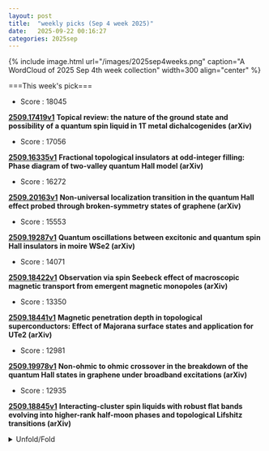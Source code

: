 ```yaml
---
layout: post
title:  "weekly picks (Sep 4 week 2025)"
date:   2025-09-22 00:16:27
categories: 2025sep
---
```


{% include image.html url="/images/2025sep4weeks.png" caption="A WordCloud of 2025 Sep 4th week collection" width=300 align="center" %}




===This week's pick===


* Score : 18045

**[2509.17419v1](https://arxiv.org/abs/2509.17419)** **Topical review: the nature of the ground state and possibility of a quantum spin liquid in 1T metal dichalcogenides (arXiv)**


* Score : 17056

**[2509.16335v1](https://arxiv.org/abs/2509.16335)** **Fractional topological insulators at odd-integer filling: Phase diagram of two-valley quantum Hall model (arXiv)**

* Score : 16272

**[2509.20163v1](https://arxiv.org/abs/2509.20163)** **Non-universal localization transition in the quantum Hall effect probed through broken-symmetry states of graphene (arXiv)**


* Score : 15553


**[2509.19287v1](https://arxiv.org/abs/2509.19287)** **Quantum oscillations between excitonic and quantum spin Hall insulators in moire WSe2 (arXiv)**


* Score : 14071

**[2509.18422v1](https://arxiv.org/abs/2509.18422)** **Observation via spin Seebeck effect of macroscopic magnetic transport from emergent magnetic monopoles (arXiv)**


* Score : 13350

**[2509.18441v1](https://arxiv.org/abs/2509.18441)** **Magnetic penetration depth in topological superconductors: Effect of Majorana surface states and application for UTe2 (arXiv)**

* Score : 12981

**[2509.19978v1](https://arxiv.org/abs/2509.19978)** **Non-ohmic to ohmic crossover in the breakdown of the quantum Hall states in graphene under broadband excitations (arXiv)**


* Score : 12935

**[2509.18845v1](https://arxiv.org/abs/2509.18845)** **Interacting-cluster spin liquids with robust flat bands evolving into higher-rank half-moon phases and topological Lifshitz transitions (arXiv)**


<details>
  <summary> Unfold/Fold </summary>
  {% capture markdowncontent %}




---
09/26



1. **[s41467-025-62978-2](https://www.nature.com/articles/s41467-025-62978-2)** Inverted shear-strain magnetoelastic coupling at the Fe/BaTiO<sub>3</sub> interface from polarised x-ray imaging (Nature Communications)

1. **[s41467-025-63196-6](https://www.nature.com/articles/s41467-025-63196-6)** Noise-induced quantum synchronization with entangled oscillations (Nature Communications)

1. **[s41467-025-63071-4](https://www.nature.com/articles/s41467-025-63071-4)** Nonreciprocal field theory for decision-making in multi-agent control systems (Nature Communications)

1. **[s41567-025-03031-3](https://www.nature.com/articles/s41567-025-03031-3)** Sub-picosecond topological phase transition in nonlinear exciton–polariton superlattices (Nature Physics)

1. **[s42005-025-02276-x](https://www.nature.com/articles/s42005-025-02276-x)** Anisotropic terahertz conductivity in antiferromagnet Weyl semimetal Mn<sub>3</sub>Sn epitaxial thin films (Communications Physics)

1. **[s42005-025-02288-7](https://www.nature.com/articles/s42005-025-02288-7)** Isotropic Dirac fermion and anomalous oscillator strength of the zeroth Landau level transition in LaAlSi (Communications Physics)

1. **[s42005-025-02281-0](https://www.nature.com/articles/s42005-025-02281-0)** Classical and quantum simulations of 1+1-dimensional Z2 gauge theory at finite temperature and density (Communications Physics)

1. **[s42005-025-02289-6](https://www.nature.com/articles/s42005-025-02289-6)** Numerical simulation methods for quantum sensing at parametric criticality (Communications Physics)

1. **[s41598-025-20530-8](https://www.nature.com/articles/s41598-025-20530-8)** Correction: The effect of compositional fluctuations in a liquid Fe–O alloy on the nucleation of Earth’s inner core (Scientific Reports)



1. **[chsq-ndzs](http://link.aps.org/doi/10.1103/chsq-ndzs)** Switchable Chern Insulators and Competing Quantum Phases in Rhombohedral Graphene Moiré Superlattices (PRL)

1. **[fjww-9pm3](http://link.aps.org/doi/10.1103/fjww-9pm3)** Thermal Transport in a 2D Amorphous Material (PRX)



1. **[2509.20431v1](https://arxiv.org/abs/2509.20431)** Multicriticality between Purely Gapless SPT Phases with Unitary Symmetry (arXiv)

1. **[2509.20435v1](https://arxiv.org/abs/2509.20435)** Disorder-induced fractionalization of pair density waves (arXiv)

1. **[2509.20436v1](https://arxiv.org/abs/2509.20436)** Ge as an ideal orbitronic platform: giant orbital Hall effect (arXiv)

1. **[2509.20462v1](https://arxiv.org/abs/2509.20462)** Anomalous Landau Levels in Inhomogeneous Fluxes and Emergent Supersymmetry (arXiv)

1. **[2509.20480v1](https://arxiv.org/abs/2509.20480)** Revisiting dissipation-driven phase transition in a Josephson junction (arXiv)

1. **[2509.20487v1](https://arxiv.org/abs/2509.20487)** Magnon-magnon coupling efficiency of eta=0.5 in weakly pinned synthetic antiferromagnets (arXiv)

1. **[2509.20498v1](https://arxiv.org/abs/2509.20498)** Quantum Coherence in a Maximally Hot Hubbard Chain (arXiv)

1. **[2509.20504v1](https://arxiv.org/abs/2509.20504)** Hot but Coherent: Doublons at Infinite Temperature in the Hubbard chain (arXiv)

1. **[2509.20569v1](https://arxiv.org/abs/2509.20569)** Classical and single photon memory devices based on polariton lasers (arXiv)

1. **[2509.20626v1](https://arxiv.org/abs/2509.20626)** Orbital magnetization and magnetic susceptibility of interacting electrons (arXiv)

1. **[2509.20647v1](https://arxiv.org/abs/2509.20647)** Quantum metric induced nonlinear thermal noise in PT-symmetric antiferromagnets (arXiv)

1. **[2509.20650v1](https://arxiv.org/abs/2509.20650)** Effect of C additives with 0.5% in weight on structural, optical and superconducting properties of Ta-Nb-Hf-Zr-Ti high entropy alloy films (arXiv)

1. **[2509.20727v1](https://arxiv.org/abs/2509.20727)** Distinct orbital contributions to electronic and magnetic structures in La4Ni3O10 (arXiv)

1. **[2509.20742v1](https://arxiv.org/abs/2509.20742)** Ambient-pressure superconductivity above 22 K in hole-doped YB2 (arXiv)

1. **[2509.20759v1](https://arxiv.org/abs/2509.20759)** Anomalous Quantum Relaxation in the Infinite Temperature Hubbard Chain (arXiv)

1. **[2509.20772v1](https://arxiv.org/abs/2509.20772)** Super-Solid phase in a U(2) symmetric S = 1 Magnet on the Triangular Lattice (arXiv)

1. **[2509.20782v1](https://arxiv.org/abs/2509.20782)** Field-resilient superconducting coplanar waveguide resonators made of Nb, NbTi, and NbTiN (arXiv)

1. **[2509.20834v1](https://arxiv.org/abs/2509.20834)** Nontrivial topology in one- and two-dimensional asymmetric systems with chiral boundary states (arXiv)

1. **[2509.20990v1](https://arxiv.org/abs/2509.20990)** Tracking spin qubit frequency variations over 912 days (arXiv)

1. **[2509.21034v1](https://arxiv.org/abs/2509.21034)** Luttinger surface and exchange splitting induced by ferromagnetic fluctuations (arXiv)

1. **[2509.21120v1](https://arxiv.org/abs/2509.21120)** Room-temperature superconductivity in ultra-thin carbon nanotube zeolite composites: a conventional or unconventional superconductor? (arXiv)

1. **[2509.21133v1](https://arxiv.org/abs/2509.21133)** Preformed Cooper Pairing and the Uncondensed Normal-State Component in Phase-Fluctuating Cuprate Superconductivity (arXiv)

1. **[2509.21215v1](https://arxiv.org/abs/2509.21215)** Spin band geometry drives intrinsic thermal spin magnetization and current (arXiv)

1. **[2509.21222v1](https://arxiv.org/abs/2509.21222)** Electronic crystals in layered materials (arXiv)

1. **[2509.20441v1](https://arxiv.org/abs/2509.20441)** Non-renormalisation of coupling constants from categorical symmetries in two dimensions (arXiv)

1. **[2509.20540v1](https://arxiv.org/abs/2509.20540)** Higher structure of non-invertible symmetries from Lagrangian descriptions (arXiv)

1. **[2509.20622v1](https://arxiv.org/abs/2509.20622)** Negative Charge Transfer: Ground State Precursor towards High Energy Batteries (arXiv)

1. **[2509.20687v1](https://arxiv.org/abs/2509.20687)** Intrinsic antiferromagnetic half-metal and topological phases in the ferrovalley states of the sliding bilayer altermagnets (arXiv)

1. **[2509.20765v1](https://arxiv.org/abs/2509.20765)** Uniaxial negative thermal expansion in a weak-itinerant-ferromagnetic phase of CoZr2H3.49 (arXiv)

1. **[2509.20879v1](https://arxiv.org/abs/2509.20879)** Nanoimprinted topological laser in the visible (arXiv)

1. **[2509.21303v1](https://arxiv.org/abs/2509.21303)** Topological nontrivial berry phase in altermagnet CrSb (arXiv)

1. **[2509.21315v1](https://arxiv.org/abs/2509.21315)** Hysteresis Measurements as a Diagnostic Tool: A Systematic Approach for Stability Benchmarking and Performance Projection of 2D-Materials-Based MOSFETs (arXiv)





---
09/25


1. **[s41586-025-09531-9](https://www.nature.com/articles/s41586-025-09531-9)** Industry-compatible silicon spin-qubit unit cells exceeding 99% fidelity (Nature)

1. **[s41586-025-09543-5](https://www.nature.com/articles/s41586-025-09543-5)** Low-overhead transversal fault tolerance for universal quantum computation (Nature)





1. **[x5cd-fbj8](http://link.aps.org/doi/10.1103/x5cd-fbj8)** Optical Lattice Quantum Simulator of Dynamics beyond Born-Oppenheimer (PRL)

1. **[zlqs-yc51](http://link.aps.org/doi/10.1103/zlqs-yc51)** Universal Kerr-Thermal Dynamics of Self-Injection-Locked Microresonator Dark Pulses (PRL)

1. **[6bjy-m2j4](http://link.aps.org/doi/10.1103/6bjy-m2j4)** Vibrational Modes and Particle Rearrangements in Sheared Quasi-Two-Dimensional Complex Plasmas (PRL)

1. **[r3zx-k97x](http://link.aps.org/doi/10.1103/r3zx-k97x)** Unified High-Pressure Phase-Transition Sequence in the f-Electron Metals: oF16→oF8 Transition in Terbium (PRL)

1. **[xxtf-98vs](http://link.aps.org/doi/10.1103/xxtf-98vs)** Spatially Resolved Vibronic Excitations of an Isolated Adsorbed Organometallic Complex via Multiple Tunneling Channels (PRL)

1. **[4kyt-jj6w](http://link.aps.org/doi/10.1103/4kyt-jj6w)** Carrier Localization and Spontaneous Formation of Two-Dimensional Polarization Domain in Halide Perovskites (PRL)

1. **[z8yx-yzdh](http://link.aps.org/doi/10.1103/z8yx-yzdh)** Self-Reconstruction of Order Parameter in Spin-Triplet Superconductor UTe2 (PRL)

1. **[zfmh-rjzc](http://link.aps.org/doi/10.1103/zfmh-rjzc)** Band Renormalization, Quarter Metals, and Chiral Superconductivity in Rhombohedral Tetralayer Graphene (PRL)

1. **[rc31-5hl9](http://link.aps.org/doi/10.1103/rc31-5hl9)** Simulating the Two-Dimensional t−J Model at Finite Doping with Neural Quantum States (PRL)

1. **[9tq1-37j1](http://link.aps.org/doi/10.1103/9tq1-37j1)** Observation of Embedded Topology in a Trivial Bulk via Projective Crystal Symmetry (PRL)

1. **[dvbq-9z5f](http://link.aps.org/doi/10.1103/dvbq-9z5f)** Thermal Spin Wave Noise as a Probe for the Dzyaloshinskii-Moriya Interaction (PRL)

1. **[dpfl-12st](http://link.aps.org/doi/10.1103/dpfl-12st)** Two-Dopant Origin of Competing Stripe and Pair Formation in Hubbard and t−J Models (PRX)

1. **[fw62-j2n9](http://link.aps.org/doi/10.1103/fw62-j2n9)** Diagnosing quantum many-body chaos in non-Hermitian quantum spin chain via Krylov complexity (PRR)

1. **[l53n-2kg1](http://link.aps.org/doi/10.1103/l53n-2kg1)** Transient state dynamics of <i>Chlamydomonas reinhardtii</i> cells during phototaxis (PRR)


1. **[2509.19320v1](https://arxiv.org/abs/2509.19320)** Introduction to some of the simplest topological phases of matter (arXiv)

1. **[2509.19433v1](https://arxiv.org/abs/2509.19433)** Unifying framework for non-Hermitian and Hermitian topology in driven-dissipative systems (arXiv)

1. **[2509.19436v1](https://arxiv.org/abs/2509.19436)** Dynamical correlation effects in twisted bilayer graphene under strain and lattice relaxation (arXiv)

1. **[2509.19437v1](https://arxiv.org/abs/2509.19437)** Quantum Dynamics of Electron Scattering from Skyrmions (arXiv)

1. **[2509.19440v1](https://arxiv.org/abs/2509.19440)** There and Back Again: A Gauging Nexus between Topological and Fracton Phases (arXiv)

1. **[2509.19483v1](https://arxiv.org/abs/2509.19483)** Electrical detection of magnons with nanoscale magnetic tunnel junctions (arXiv)

1. **[2509.19498v1](https://arxiv.org/abs/2509.19498)** Ramp Josephson junctions of Al/Ti/Sr2RuO4: Observation of single-domain quantum oscillations and the detection of chiral edge current (arXiv)

1. **[2509.19537v1](https://arxiv.org/abs/2509.19537)** Rapid Autotuning of a SiGe Quantum Dot into the Single-Electron Regime with Machine Learning and RF-Reflectometry FPGA-Based Measurements (arXiv)

1. **[2509.19582v1](https://arxiv.org/abs/2509.19582)** Strain-tunable anomalous Hall effect in hexagonal MnTe (arXiv)

1. **[2509.19634v1](https://arxiv.org/abs/2509.19634)** Knight shift measurements probing Fermi surface changes under pressure in CeRhIn5 (arXiv)

1. **[2509.19675v1](https://arxiv.org/abs/2509.19675)** Quantum criticality in cuprate superconductors revealed by optical conductivity measurement (arXiv)

1. **[2509.19684v1](https://arxiv.org/abs/2509.19684)** Hybridization gap and f-electron effect evolutions with Cd- and Sn-doping in CeCoIn5 via infrared spectroscopy (arXiv)

1. **[2509.19697v1](https://arxiv.org/abs/2509.19697)** Roles of Fe-ion irradiation on MgB2 thin films: Structural, superconducting, and optical properties (arXiv)

1. **[2509.19704v1](https://arxiv.org/abs/2509.19704)** Holographic Aspects of Dynamical Mean-Field Theory (arXiv)

1. **[2509.19706v1](https://arxiv.org/abs/2509.19706)** Harmonic and Subharmonic Magnon Generation in a Surface Acoustic Wave Resonator (arXiv)

1. **[2509.19735v1](https://arxiv.org/abs/2509.19735)** Projective crystal symmetry and topological phases (arXiv)

1. **[2509.19741v1](https://arxiv.org/abs/2509.19741)** Domain wall skyrmion-based magnonic crystal (arXiv)

1. **[2509.19764v1](https://arxiv.org/abs/2509.19764)** A General Many-Body Perturbation Framework for Moire Systems: Application to Rhombohedral Pentalayer Graphene/hBN Heterostructures (arXiv)

1. **[2509.19796v1](https://arxiv.org/abs/2509.19796)** Grand thermodynamic potential in a two-band unconventional superconductor (arXiv)

1. **[2509.19825v1](https://arxiv.org/abs/2509.19825)** Z2 topological invariant in three-dimensional PT- and PC-symmetric class CI band structures (arXiv)

1. **[2509.19904v1](https://arxiv.org/abs/2509.19904)** Ab initio investigation on structural stability and phonon-mediated superconductivity in 2D-hydrogenated M2X (M= Mo, V, Zr; X=C, N) MXene monolayer (arXiv)

1. **[2509.19907v1](https://arxiv.org/abs/2509.19907)** Theoretical prediction of Structural Stability and Superconductivity in Janus Ti2CSH MXene (arXiv)


1. **[2509.19992v1](https://arxiv.org/abs/2509.19992)** Breakdown of symmetry constraint in Floquet topological superconductor (arXiv)

1. **[2509.20054v1](https://arxiv.org/abs/2509.20054)** Generalized Li-Haldane Correspondence in Critical Free-Fermion Systems (arXiv)


1. **[2509.20188v1](https://arxiv.org/abs/2509.20188)** Solution of the Anderson chain with two-particle hybridization of localized and itinerant electrons (arXiv)

1. **[2509.20199v1](https://arxiv.org/abs/2509.20199)** Random singlet physics in the S = 1/2 pyrochlore antiferromagnet NaCdCu2F7 (arXiv)

1. **[2509.20224v1](https://arxiv.org/abs/2509.20224)** Inelastic scattering and transient localization from coupling to two-level systems (arXiv)

1. **[2509.20243v1](https://arxiv.org/abs/2509.20243)** Effects of correlated hopping on thermoelectric response of a quantum dot strongly coupled to ferromagnetic leads (arXiv)

1. **[2509.20298v1](https://arxiv.org/abs/2509.20298)** What causes the variation in superconducting properties of UTe2? (arXiv)

1. **[2509.20337v1](https://arxiv.org/abs/2509.20337)** Spin-polaron fingerprints in the optical conductivity of iridates (arXiv)

1. **[2509.17378v1](https://arxiv.org/abs/2509.17378)** Magnetically Enhanced Thermoelectric Effect Driven by Martensitic Transformation in the Weak Itinerant Ferromagnet Co2NbSn (arXiv)

1. **[2509.17515v1](https://arxiv.org/abs/2509.17515)** Chern classes of the multilayer fractional quantum Hall bundle on Riemann surfaces (arXiv)

1. **[2509.19807v1](https://arxiv.org/abs/2509.19807)** Intrinsic defect intolerance in the ultra-pure metal PtSn4 (arXiv)

1. **[2509.19818v1](https://arxiv.org/abs/2509.19818)** The orbital-driven topological phase transition and planar Hall responses in ternary tellurides Weyl semi-metals (arXiv)

1. **[2509.20014v1](https://arxiv.org/abs/2509.20014)** How to Identify Suitable Gate Dielectrics for Transistors based on Two-Dimensional Semiconductors (arXiv)

1. **[2509.20078v1](https://arxiv.org/abs/2509.20078)** Hierarchy of timescales in a disordered spin-1/2 XX ladder (arXiv)

1. **[2509.20142v1](https://arxiv.org/abs/2509.20142)** Single crystal growth, structural and physical properties, and absence of a charge density wave in Ti0.85Fe6Ge6 (arXiv)

1. **[2509.20156v1](https://arxiv.org/abs/2509.20156)** Unveiling the magnetic behavior of C3N4 2D material by defect creation, defect passivation, and transition metal adsorption (arXiv)

1. **[2509.20258v1](https://arxiv.org/abs/2509.20258)** Fidelity zeros and Lee-Yang theory of quantum phase transitions (arXiv)

1. **[2509.20352v1](https://arxiv.org/abs/2509.20352)** Superfluid-Mott transition in a frustrated triangular optical lattice (arXiv)



---
09/24


1. **[3m3j-ds18](http://link.aps.org/doi/10.1103/3m3j-ds18)** Accurate Gauge-Invariant Tensor-Network Simulations for Abelian Lattice Gauge Theory in (2+1)D: Ground-State and Real-Time Dynamics (PRL)

1. **[q87n-5xhz](http://link.aps.org/doi/10.1103/q87n-5xhz)** Trotterization is Substantially Efficient for Low-Energy States (PRL)

1. **[v4x6-2dzs](http://link.aps.org/doi/10.1103/v4x6-2dzs)** Quantum-Optimal Frequency Estimation of Stochastic ac Fields (PRL)





1. **[mg61-gw93](http://link.aps.org/doi/10.1103/mg61-gw93)** Superfluid Density in Linear Response Theory: Pulsar Glitches from the Inner Crust of Neutron Stars (PRL)

1. **[xcxr-sm9c](http://link.aps.org/doi/10.1103/xcxr-sm9c)** Unraveling Dicke Superradiant Decay with Separable Coherent Spin States (PRL)

1. **[6jfy-cv89](http://link.aps.org/doi/10.1103/6jfy-cv89)** Revealing Band-Hybrid Cooper Pairs on the Surface of a Superconductor with Spin-Orbit Coupling (PRL)

1. **[pllk-n4h3](http://link.aps.org/doi/10.1103/pllk-n4h3)** Brillouin Platycosms and Topological Phases (PRL)

1. **[n4g1-m8s8](http://link.aps.org/doi/10.1103/n4g1-m8s8)** Revealing non-Markovian Kondo transport with waiting time distributions (PRR)

1. **[qyfz-zw2x](http://link.aps.org/doi/10.1103/qyfz-zw2x)** Quantum non-Gaussian high Fock states of light pulses and their superpositions (PRR)

1. **[zj4b-17bm](http://link.aps.org/doi/10.1103/zj4b-17bm)** Topological operations around exceptional points via shortcuts to adiabaticity (PRR)

1. **[l3xp-yrrv](http://link.aps.org/doi/10.1103/l3xp-yrrv)** Solitons, chaos, and quantum phenomena: A deterministic approach to the Schrödinger equation (PRR)

1. **[ltz6-gqk4](http://link.aps.org/doi/10.1103/ltz6-gqk4)** Spectral study of the lateral trace-space of laser-driven proton beams (PRR)

1. **[dtk9-xv6n](http://link.aps.org/doi/10.1103/dtk9-xv6n)** Ultrafast charge separation induced by a uniform field in graphene nanoribbons (PRRL)


1. **[2509.18238v1](https://arxiv.org/abs/2509.18238)** Origin of pressure-induced anomalies in the nodal-line ferrimagnet Mn3Si2Te6 (arXiv)

1. **[2509.18247v1](https://arxiv.org/abs/2509.18247)** SU(4) Kondo Lattice in Semiconductor Moire Materials (arXiv)

1. **[2509.18256v1](https://arxiv.org/abs/2509.18256)** Obtaining the Spectral Function of Moire Graphene Heavy-Fermions Using Iterative Perturbation Theory (arXiv)

1. **[2509.18265v1](https://arxiv.org/abs/2509.18265)** Instability of Laughlin FQH liquids into gapless power-law correlated states with continuous exponents in ideal Chern bands: rigorous results from plasma mapping (arXiv)

1. **[2509.18267v1](https://arxiv.org/abs/2509.18267)** Structures of group-15 elemental solids from an effective boundary theory (arXiv)

1. **[2509.18317v1](https://arxiv.org/abs/2509.18317)** The Frenkel line and the pseudogap: an analogy between classical and electronic fluids (arXiv)

1. **[2509.18332v1](https://arxiv.org/abs/2509.18332)** Interplay of Rashba and valley-Zeeman splittings in weak localization of spin-orbit coupled graphene (arXiv)

1. **[2509.18363v1](https://arxiv.org/abs/2509.18363)** Spin currents in crystals with spin-orbit coupling: multi-band effects in an effective Hamiltonian formalism (arXiv)

1. **[2509.18398v1](https://arxiv.org/abs/2509.18398)** Incommensurate magnetic order drives singular angular magnetoresistance in a Weyl semimetal (arXiv)



1. **[2509.18432v1](https://arxiv.org/abs/2509.18432)** Generation of pure, spin polarized, and unpolarized charge currents at the few cycle limit of circularly polarized light (arXiv)

1. **[2509.18438v1](https://arxiv.org/abs/2509.18438)** Localized Excitons and Landau-Level Mixing in Time-Reversal Symmetric Pairs of Chern Bands (arXiv)

1. **[2509.18441v1](https://arxiv.org/abs/2509.18441)** Magnetic penetration depth in topological superconductors: Effect of Majorana surface states and application for UTe2 (arXiv)

1. **[2509.18453v1](https://arxiv.org/abs/2509.18453)** Influence of La-doping on the magnetic properties of the two-dimensional spin-gapped system SrCu2(BO3)2 (arXiv)

1. **[2509.18524v1](https://arxiv.org/abs/2509.18524)** Direct measurement of coherent nodal and antinodal dynamics in underdoped Bi-2212 (arXiv)

1. **[2509.18539v1](https://arxiv.org/abs/2509.18539)** Strain-Tuned Optical Properties of a Two-Dimensional Hexagonal Lattice: Exploiting Saddle Degrees of Freedom and Saddle Filtering Effects (arXiv)

1. **[2509.18563v1](https://arxiv.org/abs/2509.18563)** Exceptional-point-induced dynamic sensitivity to particle-number parity (arXiv)

1. **[2509.18781v1](https://arxiv.org/abs/2509.18781)** Signature of chiral superconducting order parameter evidenced in mesoscopic superconductors (arXiv)

1. **[2509.18828v1](https://arxiv.org/abs/2509.18828)** Complex Frequency Fingerprint: Interacting Driven Non-Hermitian Skin Effect (arXiv)


1. **[2509.18867v1](https://arxiv.org/abs/2509.18867)** Spectroscopic Evidence for Electron-Boson Coupling in Half-metallic CrO2 (arXiv)

1. **[2509.18922v1](https://arxiv.org/abs/2509.18922)** Ultrasound response to time-reversal symmetry breaking below the superconducting phase transition (arXiv)

1. **[2509.18939v1](https://arxiv.org/abs/2509.18939)** Disorder-driven magnetic duality in the spin-1/2 system ktenasite, Cu2.7Zn2.3(SO4)2(OH)6.6H2O (arXiv)

1. **[2509.18952v1](https://arxiv.org/abs/2509.18952)** Intrinsic-perturbation induced anomalous higher-order boundary states in non-Hermitian systems (arXiv)

1. **[2509.19031v1](https://arxiv.org/abs/2509.19031)** Angular momentum of vortex-core Majorana zero modes (arXiv)

1. **[2509.19075v1](https://arxiv.org/abs/2509.19075)** Layer controlled orbital selective Mott transition in monolayer nickelate (arXiv)

1. **[2509.19137v1](https://arxiv.org/abs/2509.19137)** Re-emergent superconducting state with broken time-reversal symmetry under uniaxial stress (arXiv)

1. **[2509.19149v1](https://arxiv.org/abs/2509.19149)** Thermoelectric quantum oscillations and Zeeman splitting in topological Dirac semimetal BaAl4 (arXiv)

1. **[2509.19190v1](https://arxiv.org/abs/2509.19190)** Orbital-Selective Band Structure Evolution in BaFe2-xMxAs2 (M = Cr, Co, Cu, Ru and Mn) Probed by Polarization-Dependent ARPES (arXiv)

1. **[2509.19255v1](https://arxiv.org/abs/2509.19255)** High temperature superconductivity with giant pressure effect in 3D networks of boron doped ultra-thin carbon nanotubes in the pores of ZSM-5 zeolite (arXiv)

1. **[2509.19262v1](https://arxiv.org/abs/2509.19262)** Photo-Induced Enhancement of Critical Temperature in a Phase Competing Spin-Fermion System (arXiv)



1. **[2509.18248v1](https://arxiv.org/abs/2509.18248)** Localization and topological signatures under periodic twisting (arXiv)

1. **[2509.18255v1](https://arxiv.org/abs/2509.18255)** Bootstrapping transport in the Drude-Kadanoff-Martin model (arXiv)

1. **[2509.18324v1](https://arxiv.org/abs/2509.18324)** Chiral Color Code : Single-shot error correction for exotic topological order (arXiv)

1. **[2509.18409v1](https://arxiv.org/abs/2509.18409)** Er_Al:Al2O3 for Telecom-Band Photonics: Electronic Structure and Optical Properties (arXiv)

1. **[2509.18500v1](https://arxiv.org/abs/2509.18500)** A scalable route to first-order response properties with correlated sampling phaseless auxiliary-field quantum Monte Carlo (arXiv)

1. **[2509.18549v1](https://arxiv.org/abs/2509.18549)** Optical properties of RCd3P3 (R: Ce or La) compounds: Insulator-metal transition induced by displacement of atoms in the unit cell (arXiv)

1. **[2509.18590v1](https://arxiv.org/abs/2509.18590)** Large Anomalous and Topological Hall Effect and Nernst Effect in a Dirac Kagome Magnet Fe3Ge (arXiv)

1. **[2509.18737v1](https://arxiv.org/abs/2509.18737)** Overcoming limitations on gate fidelity in noisy static exchange-coupled surface qubits (arXiv)

1. **[2509.18966v1](https://arxiv.org/abs/2509.18966)** Non-Lagrangian phases of matter from Wilsonian renormalization of 3D Wess-Zumino-Witten theory on Stiefel manifolds (arXiv)

1. **[2509.19036v1](https://arxiv.org/abs/2509.19036)** Quantum-electrodynamical time-dependent density functional theory description of molecules in optical cavities (arXiv)

1. **[2509.19205v1](https://arxiv.org/abs/2509.19205)** First principles band structure of interacting phosphorus and boron/aluminum delta-doped layers in silicon (arXiv)

1. **[2509.19223v1](https://arxiv.org/abs/2509.19223)** Non-equilibrium Dynamics of Two-level Systems directly after Cryogenic Alternating Bias (arXiv)






---
09/23





1. **[s41563-025-02355-y](https://www.nature.com/articles/s41563-025-02355-y)** Structural constraint integration in a generative model for the discovery of quantum materials (Nature Materials)





1. **[jy3v-wkcb](http://link.aps.org/doi/10.1103/jy3v-wkcb)** Universal Bounds for Quantum Metrology in the Presence of Correlated Noise (PRL)

1. **[7lwk-m5yb](http://link.aps.org/doi/10.1103/7lwk-m5yb)** Emergence of Unitarity and Locality from Hidden Zeros at One-Loop Order (PRL)



1. **[5nns-xkt4](http://link.aps.org/doi/10.1103/5nns-xkt4)** Precision Measurement of Spin-Dependent Dipolar Splitting in ^6Li p-Wave Feshbach Resonances (PRL)

1. **[5v2w-yg7v](http://link.aps.org/doi/10.1103/5v2w-yg7v)** Spontaneous Emission Decay and Excitation in Photonic Time Crystals (PRL)

1. **[jnzl-r8rm](http://link.aps.org/doi/10.1103/jnzl-r8rm)** New Pathway to Impact Ionization in a Photoexcited One-Dimensional Ionic Hubbard Model (PRL)

1. **[hd1p-rdyc](http://link.aps.org/doi/10.1103/hd1p-rdyc)** Robust Triple-<b>q</b> Magnetic Order with Trainable Spin Vorticity in Na2Co2TeO6 (PRL)

1. **[hpmq-rnh4](http://link.aps.org/doi/10.1103/hpmq-rnh4)** Large Magnetoresistance in an Electrically Tunable van der Waals Antiferromagnet (PRL)

1. **[y5pn-5ynd](http://link.aps.org/doi/10.1103/y5pn-5ynd)** Super-Resolved Anomalous Diffusion: Deciphering the Joint Distribution of Anomalous Exponent and Diffusion Coefficient (PRL)

1. **[Physics.18.161](http://link.aps.org/doi/10.1103/Physics.18.161)** Controlling Light Emission with Photonic Time Crystals (Physics)

1. **[hcz4-nv2y](http://link.aps.org/doi/10.1103/hcz4-nv2y)** Quantum circuit compilation with quantum computers (PRR)

1. **[cmm4-hxl8](http://link.aps.org/doi/10.1103/cmm4-hxl8)** Orbital-angular-momentum-enhanced laser absorption and neutron generation (PRRL)

1. **[h5sd-v51h](http://link.aps.org/doi/10.1103/h5sd-v51h)** Quasi-two-dimensional spin helix and magnon-induced singularity in twisted bilayer graphene (PRRL)

1. **[x3x7-s32f](http://link.aps.org/doi/10.1103/x3x7-s32f)** Triboelectric charge transfer theory driven by thermoelectric effect (PRRL)



1. **[2509.16309v1](https://arxiv.org/abs/2509.16309)** Asymptotically exact solution of the non-Hermitian disordered interacting Hatano-Nelson chain (arXiv)

1. **[2509.16312v1](https://arxiv.org/abs/2509.16312)** Berry Trashcan With Short Range Attraction:Exact p_x+i p_y Superconductivity in Rhombohedral Graphene (arXiv)



1. **[2509.16350v1](https://arxiv.org/abs/2509.16350)** Spin and Orbital Rashba response in ferroelectric polarized PtSe2/MoSe2/LiNbO3 heterostructures (arXiv)

1. **[2509.16387v1](https://arxiv.org/abs/2509.16387)** The physics of superconductor-ferromagnet hybrid structures (arXiv)

1. **[2509.16408v1](https://arxiv.org/abs/2509.16408)** Superconducting Dome in Ionic Liquid Gated Homoepitaxial Strontium Titanate Thin Films (arXiv)

1. **[2509.16493v1](https://arxiv.org/abs/2509.16493)** Joint commensuration in moire charge-order superlattices drives shear topological defects (arXiv)

1. **[2509.16511v1](https://arxiv.org/abs/2509.16511)** Gate-tunable chiral spin mode in WSe2/WS2 moire superlattices (arXiv)

1. **[2509.16540v1](https://arxiv.org/abs/2509.16540)** Positive magnetoconductance in SrVO3 double quantum wells with a magnetic EuTiO3 barrier (arXiv)

1. **[2509.16562v1](https://arxiv.org/abs/2509.16562)** Bulk-edge coulping induced by a moving impurity (arXiv)

1. **[2509.16703v1](https://arxiv.org/abs/2509.16703)** Much ado about MOFs: Metal-Organic-Frameworks as Quantum Materials (arXiv)

1. **[2509.16708v1](https://arxiv.org/abs/2509.16708)** The Su-Schrieffer-Heeger model on a one-dimensional lattice: Analytical wave functions of topological edge states (arXiv)

1. **[2509.16747v1](https://arxiv.org/abs/2509.16747)** \Delta_T Noise as a Robust Diagnostic for Chiral, Helical and Trivial Edge Modes (arXiv)

1. **[2509.16763v1](https://arxiv.org/abs/2509.16763)** Low-Noise Nanoscale Vortex Sensor for Out-of-Plane Magnetic Field Detection (arXiv)

1. **[2509.16867v1](https://arxiv.org/abs/2509.16867)** Tunneling magnetoresistance in a junction made of X-wave magnets with X=p,d,f,g,i (arXiv)

1. **[2509.16884v1](https://arxiv.org/abs/2509.16884)** Spin Seebeck effect in two-sublattice ferrimagnets in the vicinity of T_rm C (arXiv)

1. **[2509.16934v1](https://arxiv.org/abs/2509.16934)** Radio-Frequency Detection of Fabry-Perot Interference and Quantum Capacitance in Long-Channel Three-Dimensional Dirac Semimetal Cd3As2 Nanowires (arXiv)

1. **[2509.17023v1](https://arxiv.org/abs/2509.17023)** Magnetic Frustration in CuYbSe2: an Yb-Based Triangular Lattice Selenide (arXiv)

1. **[2509.17113v1](https://arxiv.org/abs/2509.17113)** Third-order quantum phase transitions of bosonic non-Abelian fractional quantum Hall states (arXiv)

1. **[2509.17135v1](https://arxiv.org/abs/2509.17135)** Probing the quantum metric of 3D topological insulators (arXiv)

1. **[2509.17144v1](https://arxiv.org/abs/2509.17144)** Quantum sensing of arbitrary magnetic signals with molecular spins (arXiv)

1. **[2509.17272v1](https://arxiv.org/abs/2509.17272)** THz electrodynamics and superconducting energy scales of ZrN thin films (arXiv)

1. **[2509.17362v1](https://arxiv.org/abs/2509.17362)** Universal Scaling Functions of the Gruneisen Ratio near Quantum Critical Points (arXiv)

1. **[2509.17368v1](https://arxiv.org/abs/2509.17368)** Interplay of interlayer distance and in-plane lattice relaxations in encapsulated twisted bilayers (arXiv)



1. **[2509.17467v1](https://arxiv.org/abs/2509.17467)** Electronic-correlation-assisted charge stripe order in a Kagome superconductor (arXiv)

1. **[2509.17501v1](https://arxiv.org/abs/2509.17501)** Same-group element replacement enhances superconductivity in clathrate-like YH4 (arXiv)

1. **[2509.17517v1](https://arxiv.org/abs/2509.17517)** Magnetic flux controlled current phase relationship in double Quantum Dot Josephson junction (arXiv)

1. **[2509.17611v1](https://arxiv.org/abs/2509.17611)** Deciphering the dynamics of the light-induced phase transition in VO2 (arXiv)

1. **[2509.17617v1](https://arxiv.org/abs/2509.17617)** The van der Waals Gap: a Hidden Showstopper in Semiconductor Device Scaling (arXiv)

1. **[2509.17648v1](https://arxiv.org/abs/2509.17648)** Emergent Composite Particles from the Universal Exact Identities in Quantum Many-Body Systems with Generic Bilinear Interactions (arXiv)

1. **[2509.17817v1](https://arxiv.org/abs/2509.17817)** Breaking of Time-Reversal Symmetry and Onsager Reciprocity in Chiral Molecule Interfacd with an Environment (arXiv)

1. **[2509.17840v1](https://arxiv.org/abs/2509.17840)** The promise of high-resolution valence band RIXS at the actinide M4,5-edges (arXiv)

1. **[2509.17975v1](https://arxiv.org/abs/2509.17975)** Optimal local basis truncation of lattice quantum many-body systems (arXiv)

1. **[2509.18098v1](https://arxiv.org/abs/2509.18098)** Electronic structure and optical signatures of highly-doped graphene (arXiv)

1. **[2509.16361v1](https://arxiv.org/abs/2509.16361)** Observation of mirror-odd and mirror-even spin texture in ultra-thin epitaxially-strained RuO2 films (arXiv)

1. **[2509.16555v1](https://arxiv.org/abs/2509.16555)** Universality Classes of delocalization-localization transitions in Chiral Symplectic Class (arXiv)

1. **[2509.16751v1](https://arxiv.org/abs/2509.16751)** Navigating entanglement via Ruderman-Kittel-Kasuya-Yosida exchange: Snake, bouncing, boundary-residing, pulse, and damping-stabilized time-frozen trajectories (arXiv)

1. **[2509.16758v1](https://arxiv.org/abs/2509.16758)** Error stabilized logical qubits in qudit generalizations of the monitored Kitaev model (arXiv)

1. **[2509.17320v1](https://arxiv.org/abs/2509.17320)** Beyond Fresnel Wave Surfaces: Off-Shell Photonic Density of States and Near-Fields in Isotropy-Broken Materials with Loss or Gain (arXiv)

1. **[2509.17414v1](https://arxiv.org/abs/2509.17414)** Dimensionality effect on exceptional fermionic superfluidity with spin-dependent asymmetric hopping (arXiv)

1. **[2509.17417v1](https://arxiv.org/abs/2509.17417)** Stabilizer Renyi Entropy and its Transition in the Coupled Sachdev-Ye-Kitaev Model (arXiv)

1. **[2509.17473v1](https://arxiv.org/abs/2509.17473)** Entanglement manifestation of knot topology in a non-Hermitian lattice (arXiv)

1. **[2509.17903v1](https://arxiv.org/abs/2509.17903)** Noise Protected Logical Qubit in a Open Chain of Superconducting Qubits with Ultrastrong Interactions (arXiv)

1. **[2509.18023v1](https://arxiv.org/abs/2509.18023)** Open-system quantum many-body scars: a theory (arXiv)

1. **[2509.18036v1](https://arxiv.org/abs/2509.18036)** Detection of long-range coherence in driven hot atomic vapors by spin noise spectroscopy (arXiv)

1. **[2509.18038v1](https://arxiv.org/abs/2509.18038)** Tuning Magnetic and Electronic Properties of Double Perovskite La2CoIr1-xTixO6 (arXiv)

1. **[2509.18074v1](https://arxiv.org/abs/2509.18074)** Thermal field theory correlators in the large-N limit and the spectral duality relation (arXiv)

1. **[2509.18075v1](https://arxiv.org/abs/2509.18075)** Pseudogap in a Fermi-Hubbard quantum simulator (arXiv)







---
09/22

1. **[2509.15268v1](https://arxiv.org/abs/2509.15268)** Quantum oscillations in two-dimensional hole gases with competing cyclotron and Zeeman energy (arXiv)

1. **[2509.15287v1](https://arxiv.org/abs/2509.15287)** Electrodynamics of carbon nanotubes with non-local surface conductivity (arXiv)

1. **[2509.15288v1](https://arxiv.org/abs/2509.15288)** Absence of Andreev Bound States in Noncentrosymmetric Superconductor PbTaSe2 under Hydrostatic Pressures (arXiv)

1. **[2509.15300v1](https://arxiv.org/abs/2509.15300)** Electronic Crystal Phases in the Presence of Non-Uniform Berry Curvature and Tunable Berry Flux: The lambda_N-Jellium model (arXiv)

1. **[2509.15327v1](https://arxiv.org/abs/2509.15327)** Higgs mode in superconducting Titanium nanostructures (arXiv)

1. **[2509.15352v1](https://arxiv.org/abs/2509.15352)** Absence of skewness in the voltage fluctuations of a tunnel junction in the quantum regime (arXiv)

1. **[2509.15418v1](https://arxiv.org/abs/2509.15418)** Forster transfer between quantum dots in a shared phonon environment: An exact approach, revealing the role of pure dephasing (arXiv)

1. **[2509.15488v1](https://arxiv.org/abs/2509.15488)** Symmetries and dynamics of quantum Hall bulk anyons in quadratic potentials (arXiv)

1. **[2509.15511v1](https://arxiv.org/abs/2509.15511)** Magnetoelastic Coupling-Driven Chiral Spin Textures: A Skyrmion-Antiskyrmion-Like Array (arXiv)

1. **[2509.15525v1](https://arxiv.org/abs/2509.15525)** Evidence for Half-Quantized Chiral Edge Current in a C = 1/2 Parity Anomaly State (arXiv)

1. **[2509.15539v1](https://arxiv.org/abs/2509.15539)** Improving Spectral Resolution from Real-time Evolution for Correlated Systems (arXiv)

1. **[2509.15604v1](https://arxiv.org/abs/2509.15604)** Spin-Orbital Altermagnetism (arXiv)

1. **[2509.15665v1](https://arxiv.org/abs/2509.15665)** Correlation Effects on Magnetic Structure and Lattice Dynamics of LaMn7O12: A First-Principles Study (arXiv)

1. **[2509.15708v1](https://arxiv.org/abs/2509.15708)** Terahertz radiation induced attractive-repulsive Fermi polaron conversion in transition metal dichalcogenide monolayers (arXiv)

1. **[2509.15823v1](https://arxiv.org/abs/2509.15823)** A heat-resilient hole spin qubit in silicon (arXiv)

1. **[2509.15835v1](https://arxiv.org/abs/2509.15835)** Novel Quantum Spin Liquid states in the S = 1/2 three-dimensional compound Y3Cu2Sb3O14 (arXiv)

1. **[2509.15983v1](https://arxiv.org/abs/2509.15983)** Giant shot noise in superconductor/ferromagnet junctions with orbital-symmetry-controlled spin-orbit coupling (arXiv)

1. **[2509.15996v1](https://arxiv.org/abs/2509.15996)** Non-Fermi liquid behaviour of CDW instabilities in fractionally-filled moire flatbands (arXiv)

1. **[2509.16109v1](https://arxiv.org/abs/2509.16109)** Nonreciprocal plasmons in one-dimensional carbon nanostructures (arXiv)

1. **[2509.16199v1](https://arxiv.org/abs/2509.16199)** Classical and Quantum theory of magnonic and magnetoelastic nonlinear dynamics in continuum geometries (arXiv)

1. **[2509.14329v1](https://arxiv.org/abs/2509.14329)** Generation of Volume-Law Entanglement by Local-Measurement-Only Quantum Dynamics (arXiv)

1. **[2509.15465v1](https://arxiv.org/abs/2509.15465)** Topology and Spectral Entanglement in Cavity-Mediated Photon Scattering (arXiv)

1. **[2509.15483v1](https://arxiv.org/abs/2509.15483)** Dispersion Relations in Two- and Three-Dimensional Quantum Systems (arXiv)

1. **[2509.15644v1](https://arxiv.org/abs/2509.15644)** Intrinsic Berry Curvature Driven Anomalous Hall and Nernst Effect in Co2MnSn (arXiv)

1. **[2509.15731v1](https://arxiv.org/abs/2509.15731)** Quantum Metric Corrections to Liouville's Theorem and Chiral Kinetic Theory (arXiv)

1. **[2509.15771v1](https://arxiv.org/abs/2509.15771)** Unveiling Excitonic Insulator Signatures in Ta2NiSe5 (arXiv)

1. **[2509.15894v1](https://arxiv.org/abs/2509.15894)** Zak Phase Dislocations in Trimer Lattices (arXiv)

1. **[2509.16036v1](https://arxiv.org/abs/2509.16036)** Exact Relation Between Wehrl-Renyi Entropy and Many-Body Entanglement (arXiv)

1. **[2509.16200v1](https://arxiv.org/abs/2509.16200)** Exploring confinement transitions in Z2 lattice gauge theories with dipolar atoms beyond one dimension (arXiv)






  {% endcapture %}
  {{ markdowncontent | markdownify }}
 </details>

<style>
  details {
    margin: 10px 0;
  }
  summary {
    cursor: pointer;
  }
</style>
